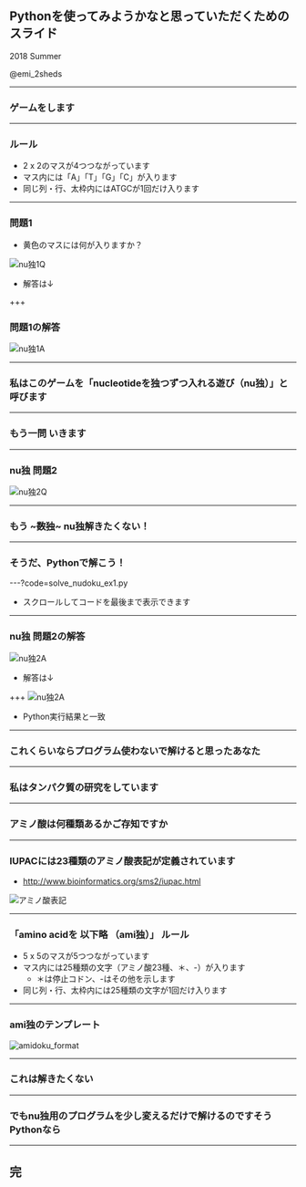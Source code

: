 ## Pythonを使ってみようかなと思っていただくためのスライド

2018 Summer

@emi_2sheds

---
### ゲームをします

---
### ルール
- 2 x 2のマスが4つつながっています
- マス内には「A」「T」「G」「C」が入ります
- 同じ列・行、太枠内にはATGCが1回だけ入ります

---
### 問題1
- 黄色のマスには何が入りますか？

![nu独1Q](nudoku1_q.PNG)

- 解答は↓

+++
### 問題1の解答

![nu独1A](nudoku1_a.PNG)

---
### 私はこのゲームを「nucleotideを独つずつ入れる遊び（nu独）」と呼びます

---
### もう一問 いきます

---
### nu独 問題2

![nu独2Q](nudoku2_q.PNG)

---
### もう ~~~数独~~~ nu独解きたくない！

---
### そうだ、Pythonで解こう！

---?code=solve_nudoku_ex1.py

- スクロールしてコードを最後まで表示できます

---
### nu独 問題2の解答

![nu独2A](spyder1.png)

- 解答は↓

+++
![nu独2A](nudoku2_a.PNG)

- Python実行結果と一致

---
### これくらいならプログラム使わないで解けると思ったあなた

---
### 私はタンパク質の研究をしています

---
### アミノ酸は何種類あるかご存知ですか

---
### IUPACには23種類のアミノ酸表記が定義されています
- http://www.bioinformatics.org/sms2/iupac.html

![アミノ酸表記](iupac_aa.PNG)

---
### 「amino acidを 以下略 （ami独）」 ルール
- 5 x 5のマスが5つつながっています
- マス内には25種類の文字（アミノ酸23種、＊、-）が入ります
  - ＊は停止コドン、-はその他を示します
- 同じ列・行、太枠内には25種類の文字が1回だけ入ります

---
### ami独のテンプレート

![amidoku_format](amidoku_format.PNG)

---
### これは解きたくない

---
### でもnu独用のプログラムを少し変えるだけで解けるのですそうPythonなら

---
## 完
